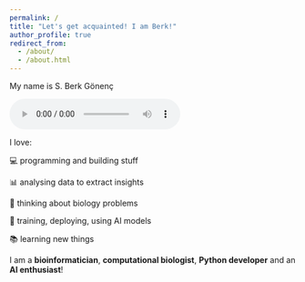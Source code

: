 ```yaml
---
permalink: /
title: "Let's get acquainted! I am Berk!"
author_profile: true
redirect_from: 
  - /about/
  - /about.html
---
```


My name is S. Berk Gönenç

<object width="40" height="4">
<audio controls src="/media/PTT-20240808-WA0001.opus"></audio>
</object>



I love:

&#128187;  programming and building stuff

&#128202;  analysing data to extract insights

&#129516;  thinking about biology problems

&#129518;  training, deploying, using AI models

&#128218;  learning new things

I am a **bioinformatician**, **computational biologist**, **Python developer** and an **AI enthusiast**!